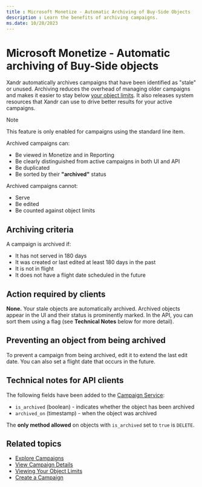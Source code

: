 ```yaml
---
title : Microsoft Monetize - Automatic Archiving of Buy-Side Objects
description : Learn the benefits of archiving campaigns.
ms.date: 10/28/2023
---
```



# Microsoft Monetize - Automatic archiving of Buy-Side objects

Xandr automatically archives campaigns that have
been identified as "stale" or unused. Archiving reduces the overhead of
managing older campaigns and makes it easier to stay below
[your object limits](viewing-your-object-limits.md). It also releases system resources that Xandr can use to drive better results for your active campaigns.

> [!NOTE]
> This feature is only enabled for campaigns using the standard line item.

Archived campaigns can:

- Be viewed in Monetize and in Reporting
- Be clearly distinguished from active campaigns in both UI and API
- Be duplicated
- Be sorted by their **"archived"** status

Archived campaigns cannot:

- Serve
- Be edited
- Be counted against object limits

## Archiving criteria

A campaign is archived if:

- It has not served in 180 days
- It was created or last edited at least 180 days in the past
- It is not in flight
- It does not have a flight date scheduled in the future

## Action required by clients

**None.** Your stale objects are automatically archived. Archived
objects appear in the UI and their status is
prominently marked. In the API, you can sort them using a flag (see
**Technical Notes** below for more detail).

## Preventing an object from being archived

To prevent a campaign from being archived, edit it to extend the last
edit date. You can also set a flight date that occurs in the future.

## Technical notes for API clients

The following fields have been added to the [Campaign Service](../digital-platform-api/campaign-service.md):

- `is_archived` (boolean) - indicates whether the object has been
  archived
- `archived_on` (timestamp) - when the object was archived

The **only method allowed** on objects with `is_archived` set to `true`
is `DELETE`.

## Related topics

- [Explore Campaigns](explore-campaigns.md)<a href="" class="xref"></a>
- [View Campaign Details](view-campaign-details.md)
- [Viewing Your Object Limits](viewing-your-object-limits.md)
- [Create a Campaign](create-a-campaign.md)
